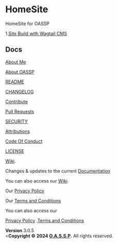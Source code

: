 # HomeSite

HomeSite for OASSP

1.[Site Build with Wagtail CMS](https://docs.wagtail.org/en/stable/getting_started/tutorial.html)

## Docs

[About Me](https://github.com/josephkb87)

[About OASSP](https://oassp.org/index.html)

[README](../docs/README.md)

[CHANGELOG](../docs/CHANGELOG.md)

[Contribute](../docs/CONTRIBUTING.md)

[Pull Requests](../docs/blob/PRs.md)  

[SECURITY](../docs/SECURITY.md)

[Attributions](..docs/Attributions.md)

[Code Of Conduct](../docs/CodeOfConduct.md)

[LICENSE](../docs/LICENSE.md)

[Wiki](https://oassp.github.io/wiki).

Changes & updates to the current [Documentation](https://oassp.github.io/docs.html)

You can also access our [Wiki](https://oassp.github.io/wiki).

Our <a href="https://oassp.github.io/privacy">Privacy Policy</a>

Our <a href="https://oassp.github.io/termsandconditions">Terms and Conditions</a>

You can also access our

<a href="https://oassp.github.io/privacy">Privacy Policy</a> .<a href="https://oassp.github.io/termsandconditions">Terms and Conditions</a>

<footer class="main-footer">
    <div class="float-right d-none d-sm-block">
      <b>Version</b> 3.0.5
    </div>
    <<strong>Copyright &copy; 2024 <a href="https://www.oassp.org">O.A.S.S.P</a>.</strong> All rights
    reserved.

  </footer>
